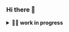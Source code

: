 ### Hi there 👋

<details>
  <summary><b>👨‍💻 work in progress</b></summary>
    <p>
      <img align="right" width="250" src="workinprogress.png" alt="workinprogress" />
      
<blockquote>

work in progress, just wait :).


</blockquote>
    
----
  
  </p>
</details>
